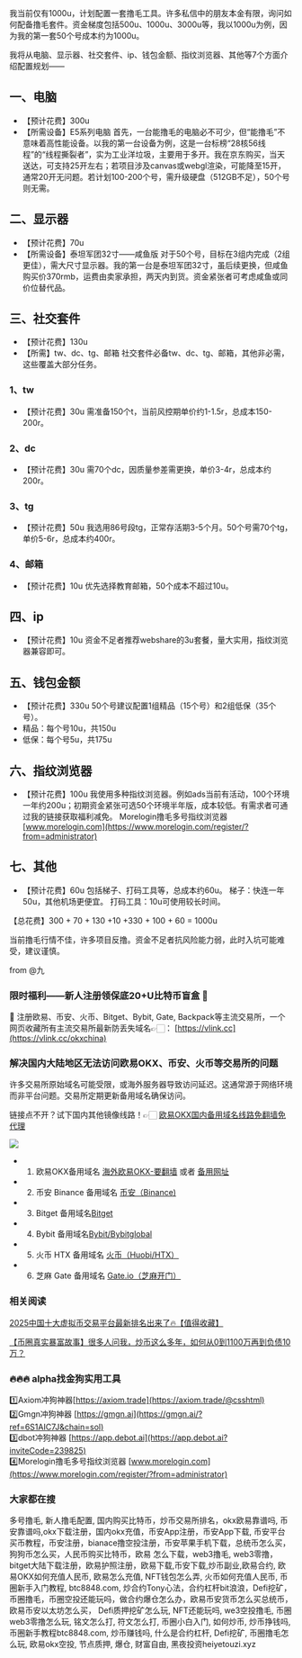 我当前仅有1000u，计划配置一套撸毛工具。许多私信中的朋友本金有限，询问如何配备撸毛套件。资金梯度包括500u、1000u、3000u等，我以1000u为例，因为我的第一套50个号成本约为1000u。

我将从电脑、显示器、社交套件、ip、钱包金额、指纹浏览器、其他等7个方面介绍配置规划——

## 一、电脑
- 【预计花费】300u
- 【所需设备】E5系列电脑
首先，一台能撸毛的电脑必不可少，但“能撸毛”不意味着高性能设备。以我的第一台设备为例，这是一台标榜“28核56线程”的“线程撕裂者”，实为工业洋垃圾，主要用于多开。我在京东购买，当天送达，可支持25开左右；若项目涉及canvas或webgl渲染，可能降至15开，通常20开无问题。若计划100-200个号，需升级硬盘（512GB不足），50个号则无需。

## 二、显示器
- 【预计花费】70u
- 【所需设备】泰坦军团32寸——咸鱼版
对于50个号，目标在3组内完成（2组更佳），需大尺寸显示器。我的第一台是泰坦军团32寸，虽后续更换，但咸鱼购买价370rmb，运费由卖家承担，两天内到货。资金紧张者可考虑咸鱼或同价位替代品。

## 三、社交套件
- 【预计花费】130u
- 【所需】tw、dc、tg、邮箱
社交套件必备tw、dc、tg、邮箱，其他非必需，这些覆盖大部分任务。

### 1、tw
- 【预计花费】30u
需准备150个t，当前风控期单价约1-1.5r，总成本150-200r。

### 2、dc
- 【预计花费】30u
需70个dc，因质量参差需更换，单价3-4r，总成本约200r。

### 3、tg
- 【预计花费】50u
我选用86号段tg，正常存活期3-5个月。50个号需70个tg，单价5-6r，总成本约400r。

### 4、邮箱
- 【预计花费】10u
优先选择教育邮箱，50个成本不超过10u。

## 四、ip
- 【预计花费】10u
资金不足者推荐webshare的3u套餐，量大实用，指纹浏览器兼容即可。

## 五、钱包金额
- 【预计花费】330u
50个号建议配置1组精品（15个号）和2组低保（35个号）。
- 精品：每个号10u，共150u
- 低保：每个号5u，共175u

## 六、指纹浏览器
- 【预计花费】100u
我使用多种指纹浏览器。例如ads当前有活动，100个环境一年约200u；初期资金紧张可选50个环境半年版，成本较低。有需求者可通过我的链接获取福利减免。
Morelogin撸毛多号指纹浏览器 [www.morelogin.com](https://www.morelogin.com/register/?from=administrator) 

## 七、其他
- 【预计花费】60u
包括梯子、打码工具等，总成本约60u。
梯子：快连一年50u，其他机场更便宜。
打码工具：10u可使用较长时间。

【总花费】300 + 70 + 130 +10 +330 + 100 + 60 = 1000u

当前撸毛行情不佳，许多项目反撸。资金不足者抗风险能力弱，此时入坑可能难受，建议谨慎。

from @九 

### 限时福利——新人注册领保底20+U比特币盲盒 🎁
🎁 注册欧易、币安、火币、Bitget、Bybit, Gate, Backpack等主流交易所，一个网页收藏所有主流交易所最新防丢失域名👉🏻： [https://vlink.cc](https://vlink.cc/okxchina)


### 解决国内大陆地区无法访问欧易OKX、币安、火币等交易所的问题
许多交易所原始域名可能受限，或海外服务器导致访问延迟。这通常源于网络环境而非平台问题。交易所定期更新备用域名确保访问。

链接点不开？试下国内其他镜像线路！👉🏻 [欧易OKX国内备用域名线路免翻墙免代理](https://vlink.cc/okxcn)

[![](https://307e939.webp.li/20250812124552161.png)](https://vlink.cc/okxcn)

- 1. 欧易OKX备用域名 [海外欧易OKX-要翻墙](https://www.okx.com/join/74873351) 或者 [备用网址](https://www.oucnyi.net/zh-hans/join/74873351) 
- 2. 币安 Binance 备用域名 [币安（Binance)](https://accounts.binance.com/zh-CN/register?ref=36457687)
- 3. Bitget 备用域名[Bitget](https://www.bitget.com/zh-CN/referral/register?from=referral&clacCode=VRNEYUTR)
- 4. Bybit 备用域名[Bybit/Bybitglobal](https://www.bybitglobal.com/zh-MY/invite/?ref=VMKORMM)
- 5. 火币 HTX 备用域名 [火币（Huobi/HTX）](https://www.htx.com/invite/zh-cn/1f?invite_code=whf45223)
- 6. 芝麻 Gate 备用域名 [Gate.io（芝麻开门）](https://www.gate.io/zh/signup?ref_type=103&ref=A1ERAQ)


### 相关阅读

[2025中国十大虚拟币交易平台最新排名出来了🔥【值得收藏】](https://btc8848.com/top-10-exchanges/)

[【币圈真实暴富故事】很多人问我，炒币这么多年，如何从0到1100万再到负债10万？](https://heiyetouzi.xyz/biquanstory001/)


### 🔥🔥🔥 alpha找金狗实用工具
1️⃣Axiom冲狗神器[https://axiom.trade](https://axiom.trade/@csshtml)  
2️⃣Gmgn冲狗神器 [https://gmgn.ai](https://gmgn.ai/?ref=6S1AIC7J&chain=sol)  
3️⃣dbot冲狗神器 [https://app.debot.ai](https://app.debot.ai?inviteCode=239825)  
4️⃣Morelogin撸毛多号指纹浏览器 [www.morelogin.com](https://www.morelogin.com/register/?from=administrator)  


### 大家都在搜
多号撸毛, 新人撸毛配置, 国内购买比特币，炒币交易所排名，okx欧易靠谱吗, 币安靠谱吗,okx下载注册，国内okx充值，币安App注册，币安App下载, 币安平台买币教程，币安注册，bianace撸空投注册，币安苹果手机下载，总统币怎么买，狗狗币怎么买，人民币购买比特币，欧易 怎么下载，web3撸毛, web3零撸，bitget大陆下载注册，欧易护照注册，欧易下载,币安下载,炒币副业,欧易合约, 欧易OKX如何充值人民币, 欧易怎么充值, NFT钱包怎么弄, 火币如何充值人民币, 币圈新手入门教程, btc8848.com, 炒合约Tony心法，合约杠杆bit浪浪，Defi挖矿，币圈撸毛，币圈空投还能玩吗，做合约爆仓怎么办，欧易币安货币怎么买总统币，欧易币安以太坊怎么买， Defi质押挖矿怎么玩, NFT还能玩吗, we3空投撸毛, 币圈web3零撸怎么玩, 铭文怎么打, 符文怎么打, 币圈小白入门, 如何炒币, 炒币挣钱吗, 币圈新手教程btc8848.com, 炒币赚钱吗, 什么是合约杠杆, Defi挖矿, 币圈撸毛怎么玩, 欧易okx空投, 节点质押, 爆仓, 财富自由, 黑夜投资heiyetouzi.xyz